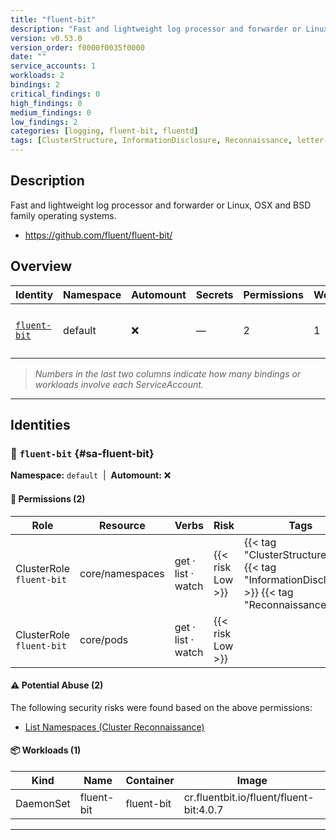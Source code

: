 ```yaml
---
title: "fluent-bit"
description: "Fast and lightweight log processor and forwarder or Linux, OSX and BSD family operating systems."
version: v0.53.0
version_order: f0000f0035f0000
date: ""
service_accounts: 1
workloads: 2
bindings: 2
critical_findings: 0
high_findings: 0
medium_findings: 0
low_findings: 2
categories: [logging, fluent-bit, fluentd]
tags: [ClusterStructure, InformationDisclosure, Reconnaissance, letter-F]
---
```


## Description

Fast and lightweight log processor and forwarder or Linux, OSX and BSD family operating systems.

- https://github.com/fluent/fluent-bit/

## Overview

| Identity                       | Namespace | Automount | Secrets | Permissions | Workloads | Risk               |
| ------------------------------ | --------- | --------- | ------- | ----------- | --------- | ------------------ |
| [`fluent-bit`](#sa-fluent-bit) | default   | ❌        | —       | 2           | 1         | {{< risk "Low" >}} |

> _Numbers in the last two columns indicate how many bindings or workloads involve each ServiceAccount._

---

## Identities

### 🤖 `fluent-bit` {#sa-fluent-bit}

**Namespace:** `default`  |  **Automount:** ❌

#### 🔑 Permissions (2)

| Role                     | Resource        | Verbs              | Risk             | Tags                                                                                            |
| ------------------------ | --------------- | ------------------ | ---------------- | ----------------------------------------------------------------------------------------------- |
| ClusterRole `fluent-bit` | core/namespaces | get · list · watch | {{< risk Low >}} | {{< tag "ClusterStructure" >}} {{< tag "InformationDisclosure" >}} {{< tag "Reconnaissance" >}} |
| ClusterRole `fluent-bit` | core/pods       | get · list · watch | {{< risk Low >}} |                                                                                                 |

#### ⚠️ Potential Abuse (2)

The following security risks were found based on the above permissions:

- [List Namespaces (Cluster Reconnaissance)](/rules/1082)

#### 📦 Workloads (1)

| Kind      | Name       | Container  | Image                                   |
| --------- | ---------- | ---------- | --------------------------------------- |
| DaemonSet | fluent-bit | fluent-bit | cr.fluentbit.io/fluent/fluent-bit:4.0.7 |

---
